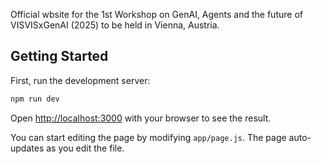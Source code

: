 Official wbsite for the 1st Workshop on GenAI, Agents and the future of VISVISxGenAI (2025) to be held in Vienna, Austria.

## Getting Started

First, run the development server:

```bash
npm run dev
```

Open [http://localhost:3000](http://localhost:3000) with your browser to see the result.

You can start editing the page by modifying `app/page.js`. The page auto-updates as you edit the file.

